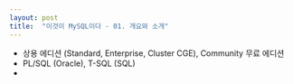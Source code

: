 ```yaml
---
layout: post
title:  "이것이 MySQL이다 - 01. 개요와 소개"
---
```


- 상용 에디션 (Standard, Enterprise, Cluster CGE), Community 무료 에디션
- PL/SQL (Oracle), T-SQL (SQL)
- 
